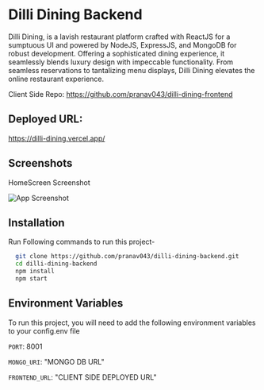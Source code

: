 # Dilli Dining Backend
Dilli Dining, is a lavish restaurant platform crafted with ReactJS for a sumptuous UI and powered by NodeJS, ExpressJS, and MongoDB for robust development. Offering a sophisticated dining experience, it seamlessly blends luxury design with impeccable functionality. From seamless reservations to tantalizing menu displays, Dilli Dining elevates the online restaurant experience.

Client Side Repo: https://github.com/pranav043/dilli-dining-frontend

## Deployed URL:
https://dilli-dining.vercel.app/

## Screenshots

HomeScreen Screenshot

![App Screenshot](https://media.licdn.com/dms/image/D562DAQGqPNdEOYq5pg/profile-treasury-image-shrink_800_800/0/1706560780112?e=1708945200&v=beta&t=BbfhaRG1dHozO9WQa55IWMIvL2h_HwuwIgKX7WH2y1o)

## Installation

Run Following commands to run this project-

```bash
  git clone https://github.com/pranav043/dilli-dining-backend.git
  cd dilli-dining-backend
  npm install
  npm start
```
    
## Environment Variables

To run this project, you will need to add the following environment variables to your config.env file

`PORT`: 8001

`MONGO_URI`: "MONGO DB URL"

`FRONTEND_URL`: "CLIENT SIDE DEPLOYED URL"

